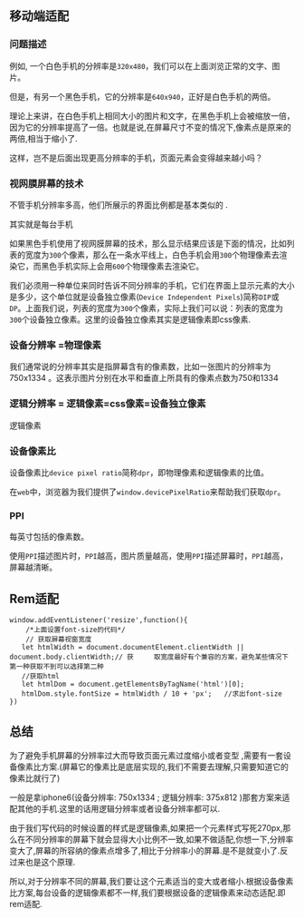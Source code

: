## 移动端适配

### 问题描述

例如, 一个白色手机的分辨率是`320x480`，我们可以在上面浏览正常的文字、图片。

但是，有另一个黑色手机，它的分辨率是`640x940`，正好是白色手机的两倍。

理论上来讲，在白色手机上相同大小的图片和文字，在黑色手机上会被缩放一倍，因为它的分辨率提高了一倍。也就是说,在屏幕尺寸不变的情况下,像素点是原来的两倍,相当于缩小了.

这样，岂不是后面出现更高分辨率的手机，页面元素会变得越来越小吗？

###  视网膜屏幕的技术 

 不管手机分辨率多高，他们所展示的界面比例都是基本类似的 .

其实就是每台手机

如果黑色手机使用了视网膜屏幕的技术，那么显示结果应该是下面的情况，比如列表的宽度为`300`个像素，那么在一条水平线上，白色手机会用`300`个物理像素去渲染它，而黑色手机实际上会用`600`个物理像素去渲染它。

我们必须用一种单位来同时告诉不同分辨率的手机，它们在界面上显示元素的大小是多少，这个单位就是设备独立像素(`Device Independent Pixels`)简称`DIP`或`DP`。上面我们说，列表的宽度为`300`个像素，实际上我们可以说：列表的宽度为`300`个设备独立像素。这里的设备独立像素其实是逻辑像素即css像素.



### 设备分辨率 =物理像素

 我们通常说的分辨率其实是指屏幕含有的像素数，比如一张图片的分辨率为 750x1334 。这表示图片分别在水平和垂直上所具有的像素点数为750和1334



### 逻辑分辨率 = 逻辑像素=css像素=设备独立像素

  逻辑像素

 

### 设备像素比 

设备像素比`device pixel ratio`简称`dpr`，即物理像素和逻辑像素的比值。

在`web`中，浏览器为我们提供了`window.devicePixelRatio`来帮助我们获取`dpr`。





### PPI

 每英寸包括的像素数。 

 使用`PPI`描述图片时，`PPI`越高，图片质量越高，使用`PPI`描述屏幕时，`PPI`越高，屏幕越清晰。 



## Rem适配

```
window.addEventListener('resize',function(){
    /*上面设置font-size的代码*/
    // 获取屏幕视窗宽度
   let htmlWidth = document.documentElement.clientWidth || document.body.clientWidth;// 获     取宽度最好有个兼容的方案，避免某些情况下第一种获取不到可以选择第二种
   //获取html
   let htmlDom = document.getElementsByTagName('html')[0];
   htmlDom.style.fontSize = htmlWidth / 10 + 'px';   //求出font-size
})
```



## 总结

为了避免手机屏幕的分辨率过大而导致页面元素过度缩小或者变型 ,需要有一套设备像素比方案.(屏幕它的像素比是底层实现的,我们不需要去理解,只需要知道它的像素比就行了)

一般是拿iphone6(设备分辨率: 750x1334  ; 逻辑分辨率: 375x812 )那套方案来适配其他的手机.这里的话用逻辑分辨率或者设备分辨率都可以.

由于我们写代码的时候设置的样式是逻辑像素,如果把一个元素样式写死270px,那么在不同分辨率的屏幕下就会显得大小比例不一致,如果不做适配,你想一下,分辨率变大了,屏幕的所容纳的像素点增多了,相比于分辨率小的屏幕.是不是就变小了.反过来也是这个原理.

所以,对于分辨率不同的屏幕,我们要让这个元素适当的变大或者缩小.根据设备像素比方案,每台设备的逻辑像素都不一样,我们要根据设备的逻辑像素来动态适配.即rem适配.

